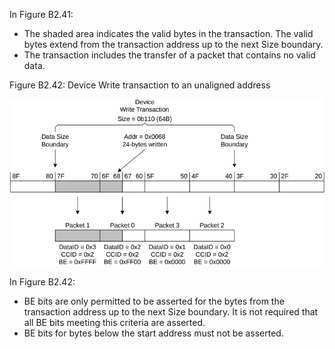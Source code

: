 In Figure B2.41:

- The shaded area indicates the valid bytes in the transaction. The valid bytes extend from the transaction address up to the next Size boundary.
- The transaction includes the transfer of a packet that contains no valid data.

Figure B2.42: Device Write transaction to an unaligned address

![Image](page_164/image_000000_8273574a74252744cbc945bf7fa7b4dda5c7e064d077e61e81ffdb68fe90bf36.png)

In Figure B2.42:

- BE bits are only permitted to be asserted for the bytes from the transaction address up to the next Size boundary. It is not required that all BE bits meeting this criteria are asserted.
- BE bits for bytes below the start address must not be asserted.